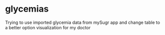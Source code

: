 # glycemias
Trying to use imported glycemia data from mySugr app and change table to a better option visualization for my doctor
